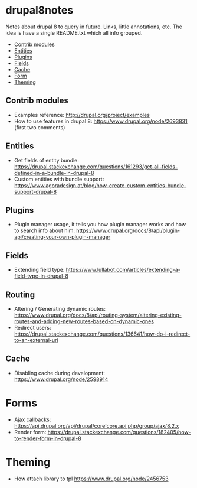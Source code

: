 # drupal8notes
Notes about drupal 8 to query in future. Links, little annotations, etc. The idea is have a single README.txt  which all info grouped.

  * [Contrib modules](#contrib-modules)
  * [Entities](#entities)
  * [Plugins](#plugins)
  * [Fields](#fields)
  * [Cache](#cache)
  * [Form](#form)
  * [Theming](#theming)
  
## Contrib modules
- Examples reference: http://drupal.org/project/examples
- How to use features in drupal 8: https://www.drupal.org/node/2693831 (first two comments)

## Entities
- Get fields of entity bundle: https://drupal.stackexchange.com/questions/161293/get-all-fields-defined-in-a-bundle-in-drupal-8
- Custom entities with bundle support: https://www.agoradesign.at/blog/how-create-custom-entities-bundle-support-drupal-8

## Plugins
- Plugin manager usage, it tells you how plugin manager works and how to search info about him: https://www.drupal.org/docs/8/api/plugin-api/creating-your-own-plugin-manager

## Fields
- Extending field type: https://www.lullabot.com/articles/extending-a-field-type-in-drupal-8

## Routing
- Altering / Generating dynamic routes: https://www.drupal.org/docs/8/api/routing-system/altering-existing-routes-and-adding-new-routes-based-on-dynamic-ones
- Redirect users: https://drupal.stackexchange.com/questions/136641/how-do-i-redirect-to-an-external-url

## Cache
- Disabling cache during development: https://www.drupal.org/node/2598914

# Forms
- Ajax callbacks: https://api.drupal.org/api/drupal/core!core.api.php/group/ajax/8.2.x
- Render form: https://drupal.stackexchange.com/questions/182405/how-to-render-form-in-drupal-8
# Theming
- How attach library to tpl https://www.drupal.org/node/2456753
